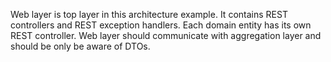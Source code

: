 Web layer is top layer in this architecture example.
It contains REST controllers and REST exception handlers.
Each domain entity has its own REST controller.
Web layer should communicate with aggregation layer and should be only 
be aware of DTOs.
